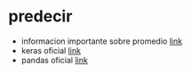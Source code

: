 # predecir
 

- informacion importante sobre promedio [link](https://en.wikipedia.org/wiki/Standard_score)
- keras oficial [link](https://keras.io/)
- pandas oficial [link](https://pandas.pydata.org/)
